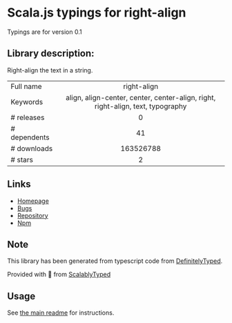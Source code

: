 
# Scala.js typings for right-align

Typings are for version 0.1

## Library description:
Right-align the text in a string.

|                    |                 |
| ------------------ | :-------------: |
| Full name          | right-align |
| Keywords           | align, align-center, center, center-align, right, right-align, text, typography |
| # releases         | 0 |
| # dependents       | 41 |
| # downloads        | 163526788 |
| # stars            | 2 |

## Links
- [Homepage](https://github.com/jonschlinkert/right-align)
- [Bugs](https://github.com/jonschlinkert/right-align/issues)
- [Repository](https://github.com/jonschlinkert/right-align)
- [Npm](https://www.npmjs.com/package/right-align)
    


## Note
This library has been generated from typescript code from [DefinitelyTyped](https://definitelytyped.org).

Provided with :purple_heart: from [ScalablyTyped](https://github.com/oyvindberg/ScalablyTyped)

## Usage
See [the main readme](../../readme.md) for instructions.


